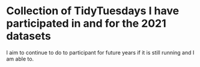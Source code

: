 # Collection of TidyTuesdays I have participated in and for the 2021 datasets
I aim to continue to do to participant for future years if it is still running and I am able to. 
